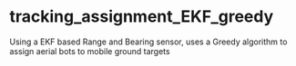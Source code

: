 # tracking_assignment_EKF_greedy
Using a EKF based Range and Bearing sensor, uses a Greedy algorithm to assign aerial bots to mobile ground targets
